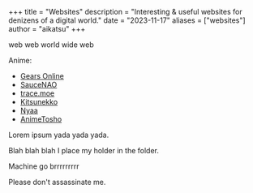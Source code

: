 +++
title = "Websites"
description = "Interesting & useful websites for denizens of a digital world."
date = "2023-11-17"
aliases = ["websites"]
author = "aikatsu"
+++

web web world wide web

Anime:

* [Gears Online](http://www.gearsonline.net)
* [SauceNAO](https://saucenao.com)
* [trace.moe](https://trace.moe)
* [Kitsunekko](https://kitsunekko.net)
* [Nyaa](https://nyaa.si)
* [AnimeTosho](https://animetosho.org)

Lorem ipsum yada yada yada.

Blah blah blah I place my holder in the folder.

Machine go brrrrrrrrr

Please don't assassinate me.


